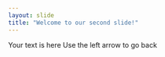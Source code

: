 ```yaml
---
layout: slide
title: "Welcome to our second slide!"
---
```

Your text is here
Use the left arrow to go back
